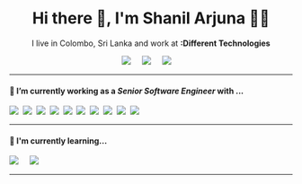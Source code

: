 ### <h1 align='center'> Hi there 👋,  I'm Shanil Arjuna 👨‍💻 </h1>

<p align='center'>
  I live in Colombo, Sri Lanka and work at <b>:Different Technologies</b> 
</p>

<p align='center'>
  <a href="https://www.linkedin.com/in/shanil-arjuna/"><img src="https://img.shields.io/badge/linkedin-%230077B5.svg?&style=flat&logo=linkedin&logoColor=white" /></a>&nbsp;&nbsp;&nbsp;&nbsp;
  <a href="mailto:shanilarjuna@gmail.com?subject=Hi%20Shanil"><img src="https://img.shields.io/badge/gmail-%23D14836.svg?&style=flat&logo=gmail&logoColor=white" /></a>&nbsp;&nbsp;&nbsp;&nbsp;
  <a href="https://stackoverflow.com/users/7090629/shanil-arjuna"><img src="https://img.shields.io/badge/StackOverflow-%2320232A.svg?&style=flat&logo=stackoverflow&logoColor=F48225" /></a>&nbsp;&nbsp;&nbsp;&nbsp;
</p>

<hr>

<h4> 🔭 I’m currently working as a <b><i>Senior Software Engineer</i></b> with ...</h4>

<p >
  <img src="https://img.shields.io/badge/html5%20-%23e34f26.svg?&style=flat&logo=html5&logoColor=white" />&nbsp;&nbsp;<img src="https://img.shields.io/badge/CSS3-1572B6?&style=flat&logo=css3&logoColor=white" />&nbsp;&nbsp;<img src="https://img.shields.io/badge/JavaScript-F7DF1E?style=flat&logo=javascript&logoColor=black" />&nbsp;&nbsp;<img src="https://img.shields.io/badge/React-20232A?style=flat&logo=react&logoColor=61DAFB" />&nbsp;&nbsp;<img src="https://img.shields.io/badge/node.js%20-%23339933.svg?&style=flat&logo=node.js&logoColor=white" />&nbsp;&nbsp;<img src="https://img.shields.io/badge/Bootstrap-563D7C?style=flat&logo=bootstrap&logoColor=white">&nbsp;&nbsp;<img src="https://img.shields.io/badge/Docker-2496ED?style=flat&logo=docker&logoColor=white" />&nbsp;&nbsp;<img src="https://img.shields.io/badge/styledcomponents%20-%23db7093.svg?&style=flat&logo=styled-components&logoColor=white" />&nbsp;&nbsp;<img src="https://img.shields.io/badge/TypeScript-007ACC?style=flat&logo=typescript&logoColor=white" />&nbsp;&nbsp;<img src="https://img.shields.io/badge/React Native-20232A?style=flat&logo=react&logoColor=61DAFB" />&nbsp;&nbsp;
</p>

<hr>

<h4>🌱 I'm currently learning...</h4>
<p >
  <img src="https://img.shields.io/badge/AWS-FF9900?style=flat&logo=amazon&logoColor=white" />&nbsp;&nbsp;&nbsp;&nbsp;
  <img src="https://img.shields.io/badge/GCP-007ACC?style=flat&logo=googlecloud&logoColor=white" />&nbsp;&nbsp;&nbsp;&nbsp;
</p>

<hr>

<!--
**Arjuna96/Arjuna96** is a ✨ _special_ ✨ repository because its `README.md` (this file) appears on your GitHub profile.

Here are some ideas to get you started:

- 🔭 I’m currently working on ...
- 🌱 I’m currently learning ...
- 👯 I’m looking to collaborate on ...
- 🤔 I’m looking for help with ...
- 💬 Ask me about ...
- 📫 How to reach me: ...
- 😄 Pronouns: ...
- ⚡ Fun fact: ...
-->
